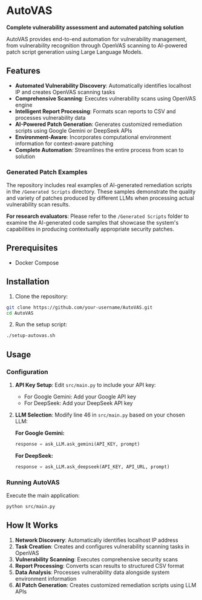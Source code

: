 # AutoVAS

**Complete vulnerability assessment and automated patching solution**

AutoVAS provides end-to-end automation for vulnerability management, from vulnerability recognition through OpenVAS scanning to AI-powered patch script generation using Large Language Models.

## Features

- **Automated Vulnerability Discovery**: Automatically identifies localhost IP and creates OpenVAS scanning tasks
- **Comprehensive Scanning**: Executes vulnerability scans using OpenVAS engine
- **Intelligent Report Processing**: Formats scan reports to CSV and processes vulnerability data
- **AI-Powered Patch Generation**: Generates customized remediation scripts using Google Gemini or DeepSeek APIs
- **Environment-Aware**: Incorporates computational environment information for context-aware patching
- **Complete Automation**: Streamlines the entire process from scan to solution

### Generated Patch Examples

The repository includes real examples of AI-generated remediation scripts in the `/Generated Scripts` directory. These samples demonstrate the quality and variety of patches produced by different LLMs when processing actual vulnerability scan results.

**For research evaluators**: Please refer to the `/Generated Scripts` folder to examine the AI-generated code samples that showcase the system's capabilities in producing contextually appropriate security patches.

## Prerequisites

- Docker Compose

## Installation

1. Clone the repository:
```bash
git clone https://github.com/your-username/AutoVAS.git
cd AutoVAS
```

2. Run the setup script:
```bash
./setup-autovas.sh
```

## Usage

### Configuration

1. **API Key Setup**: Edit `src/main.py` to include your API key:
   - For Google Gemini: Add your Google API key
   - For DeepSeek: Add your DeepSeek API key

2. **LLM Selection**: Modify line 46 in `src/main.py` based on your chosen LLM:
   
   **For Google Gemini:**
   ```python
   response = ask_LLM.ask_gemini(API_KEY, prompt)
   ```
   
   **For DeepSeek:**
   ```python
   response = ask_LLM.ask_deepseek(API_KEY, API_URL, prompt)
   ```

### Running AutoVAS

Execute the main application:
```bash
python src/main.py
```

## How It Works

1. **Network Discovery**: Automatically identifies localhost IP address
2. **Task Creation**: Creates and configures vulnerability scanning tasks in OpenVAS
3. **Vulnerability Scanning**: Executes comprehensive security scans
4. **Report Processing**: Converts scan results to structured CSV format
5. **Data Analysis**: Processes vulnerability data alongside system environment information
6. **AI Patch Generation**: Creates customized remediation scripts using LLM APIs
